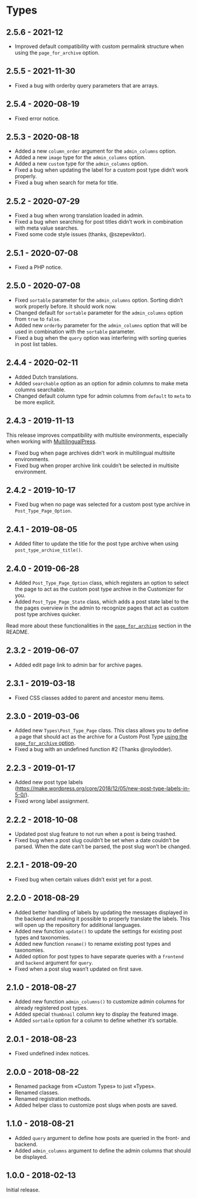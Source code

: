 # Types

## 2.5.6 - 2021-12

- Improved default compatibility with custom permalink structure when using the `page_for_archive` option.

## 2.5.5 - 2021-11-30

- Fixed a bug with orderby query parameters that are arrays.

## 2.5.4 - 2020-08-19

- Fixed error notice.

## 2.5.3 - 2020-08-18

- Added a new `column_order` argument for the `admin_columns` option.
- Added a new `image` type for the `admin_columns` option.
- Added a new `custom` type for the `admin_columns` option.
- Fixed a bug when updating the label for a custom post type didn’t work properly.
- Fixed a bug when search for meta for title.

## 2.5.2 - 2020-07-29

- Fixed a bug when wrong translation loaded in admin.
- Fixed a bug when searching for post titles didn’t work in combination with meta value searches.
- Fixed some code style issues (thanks, @szepeviktor).

## 2.5.1 - 2020-07-08

- Fixed a PHP notice.

## 2.5.0 - 2020-07-08

- Fixed `sortable` parameter for the `admin_columns` option. Sorting didn’t work properly before. It should work now.
- Changed default for `sortable` parameter for the `admin_columns` option from `true` to `false`.
- Added new `orderby` parameter for the `admin_columns` option that will be used in combination with the `sortable` parameter.
- Fixed a bug when the `query` option was interfering with sorting queries in post list tables.

## 2.4.4 - 2020-02-11

- Added Dutch translations.
- Added `searchable` option as an option for admin columns to make meta columns searchable.
- Changed default column type for admin columns from `default` to `meta` to be more explicit.

## 2.4.3 - 2019-11-13

This release improves compatibility with multisite environments, especially when working with [MultilingualPress](https://multilingualpress.de/).

- Fixed bug when page archives didn’t work in multilingual multisite environments.
- Fixed bug when proper archive link couldn’t be selected in multisite environment.

## 2.4.2 - 2019-10-17

- Fixed bug when no page was selected for a custom post type archive in `Post_Type_Page_Option`.

## 2.4.1 - 2019-08-05

- Added filter to update the title for the post type archive when using `post_type_archive_title()`.

## 2.4.0 - 2019-06-28

- Added `Post_Type_Page_Option` class, which registers an option to select the page to act as the custom post type archive in the Customizer for you.
- Added `Post_Type_Page_State` class, which adds a post state label to the the pages overview in the admin to recognize pages that act as custom post type archives quicker.

Read more about these functionalities in the [`page_for_archive`](https://github.com/mindkomm/types#page_for_archive) section in the README.

## 2.3.2 - 2019-06-07

- Added edit page link to admin bar for archive pages.

## 2.3.1 - 2019-03-18

- Fixed CSS classes added to parent and ancestor menu items.

## 2.3.0 - 2019-03-06

- Added new `Types\Post_Type_Page` class. This class allows you to define a page that should act as the archive for a Custom Post Type [using the `page_for_archive` option](https://github.com/mindkomm/types#page_for_archive).
- Fixed a bug with an undefined function #2 (Thanks @roylodder). 

## 2.2.3 - 2019-01-17

- Added new post type labels (<https://make.wordpress.org/core/2018/12/05/new-post-type-labels-in-5-0/>).
- Fixed wrong label assignment.

## 2.2.2 - 2018-10-08

- Updated post slug feature to not run when a post is being trashed.
- Fixed bug when a post slug couldn’t be set when a date couldn’t be parsed. When the date can’t be parsed, the post slug won’t be changed.

## 2.2.1 - 2018-09-20

- Fixed bug when certain values didn’t exist yet for a post.

## 2.2.0 - 2018-08-29

- Added better handling of labels by updating the messages displayed in the backend and making it possible to properly translate the labels. This will open up the repository for additional languages.
- Added new function `update()` to update the settings for existing post types and taxonomies.
- Added new function `rename()` to rename existing post types and taxonomies.
- Added option for post types to have separate queries with a `frontend` and `backend` argument for `query`.
- Fixed when a post slug wasn’t updated on first save.

## 2.1.0 - 2018-08-27

- Added new function `admin_columns()` to customize admin columns for already registered post types.
- Added special `thumbnail` column key to display the featured image.
- Added `sortable` option for a column to define whether it’s sortable.

## 2.0.1 - 2018-08-23

- Fixed undefined index notices.

## 2.0.0 - 2018-08-22

- Renamed package from «Custom Types» to just «Types».
- Renamed classes.
- Renamed registration methods.
- Added helper class to customize post slugs when posts are saved.

## 1.1.0 - 2018-08-21

- Added `query` argument to define how posts are queried in the front- and backend.
- Added `admin_columns` argument to define the admin columns that should be displayed.

## 1.0.0 - 2018-02-13

Initial release.
